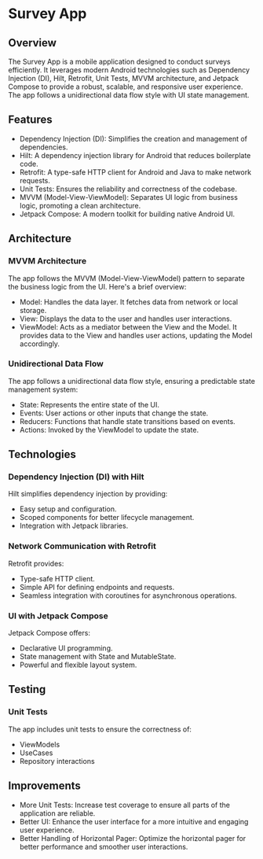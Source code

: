 # Survey App
## Overview

The Survey App is a mobile application designed to conduct surveys efficiently. It leverages modern Android technologies such as Dependency Injection (DI), Hilt, Retrofit, Unit Tests, MVVM architecture, and Jetpack Compose to provide a robust, scalable, and responsive user experience. The app follows a unidirectional data flow style with UI state management.

## Features

+ Dependency Injection (DI): Simplifies the creation and management of dependencies.
+ Hilt: A dependency injection library for Android that reduces boilerplate code.
+ Retrofit: A type-safe HTTP client for Android and Java to make network requests.
+ Unit Tests: Ensures the reliability and correctness of the codebase.
+ MVVM (Model-View-ViewModel): Separates UI logic from business logic, promoting a clean architecture.
+ Jetpack Compose: A modern toolkit for building native Android UI.

## Architecture
### MVVM Architecture

The app follows the MVVM (Model-View-ViewModel) pattern to separate the business logic from the UI. Here's a brief overview:

+ Model: Handles the data layer. It fetches data from network or local storage.
+ View: Displays the data to the user and handles user interactions.
+ ViewModel: Acts as a mediator between the View and the Model. It provides data to the View and handles user actions, updating the Model accordingly.
  
### Unidirectional Data Flow
The app follows a unidirectional data flow style, ensuring a predictable state management system:

+ State: Represents the entire state of the UI.
+ Events: User actions or other inputs that change the state.
+ Reducers: Functions that handle state transitions based on events.
+ Actions: Invoked by the ViewModel to update the state.
  
## Technologies
### Dependency Injection (DI) with Hilt
Hilt simplifies dependency injection by providing:

+ Easy setup and configuration.
+ Scoped components for better lifecycle management.
+ Integration with Jetpack libraries.

### Network Communication with Retrofit
Retrofit provides:

+ Type-safe HTTP client.
+ Simple API for defining endpoints and requests.
+ Seamless integration with coroutines for asynchronous operations.
  
### UI with Jetpack Compose
Jetpack Compose offers:

+ Declarative UI programming.
+ State management with State and MutableState.
+ Powerful and flexible layout system.

## Testing
### Unit Tests
The app includes unit tests to ensure the correctness of:

+ ViewModels
+ UseCases
+ Repository interactions

## Improvements
+ More Unit Tests: Increase test coverage to ensure all parts of the application are reliable.
+ Better UI: Enhance the user interface for a more intuitive and engaging user experience.
+ Better Handling of Horizontal Pager: Optimize the horizontal pager for better performance and smoother user interactions.
